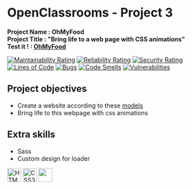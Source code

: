 # OpenClassrooms - Project 3
**Project Name : OhMyFood**  
**Project Title : "Bring life to a web page with CSS animations"**  
**Test it ! : [OhMyFood](https://rmimekaa.github.io/RemiRoeland_3_15-05-2021/)**  

[![Maintainability Rating](https://sonarcloud.io/api/project_badges/measure?project=RmiMekaa_RemiRoeland_3_15-05-2021&metric=sqale_rating)](https://sonarcloud.io/summary/new_code?id=RmiMekaa_RemiRoeland_3_15-05-2021)
[![Reliability Rating](https://sonarcloud.io/api/project_badges/measure?project=RmiMekaa_RemiRoeland_3_15-05-2021&metric=reliability_rating)](https://sonarcloud.io/summary/new_code?id=RmiMekaa_RemiRoeland_3_15-05-2021)
[![Security Rating](https://sonarcloud.io/api/project_badges/measure?project=RmiMekaa_RemiRoeland_3_15-05-2021&metric=security_rating)](https://sonarcloud.io/summary/new_code?id=RmiMekaa_RemiRoeland_3_15-05-2021)  
[![Lines of Code](https://sonarcloud.io/api/project_badges/measure?project=RmiMekaa_RemiRoeland_3_15-05-2021&metric=ncloc)](https://sonarcloud.io/summary/new_code?id=RmiMekaa_RemiRoeland_3_15-05-2021)
[![Bugs](https://sonarcloud.io/api/project_badges/measure?project=RmiMekaa_RemiRoeland_3_15-05-2021&metric=bugs)](https://sonarcloud.io/summary/new_code?id=RmiMekaa_RemiRoeland_3_15-05-2021)
[![Code Smells](https://sonarcloud.io/api/project_badges/measure?project=RmiMekaa_RemiRoeland_3_15-05-2021&metric=code_smells)](https://sonarcloud.io/summary/new_code?id=RmiMekaa_RemiRoeland_3_15-05-2021)
[![Vulnerabilities](https://sonarcloud.io/api/project_badges/measure?project=RmiMekaa_RemiRoeland_3_15-05-2021&metric=vulnerabilities)](https://sonarcloud.io/summary/new_code?id=RmiMekaa_RemiRoeland_3_15-05-2021)

## Project objectives
 - Create a website according to these [models](https://github.com/RmiMekaa/RemiRoeland_3_15-05-2021/tree/main/Ressources/maquettes)
 - Bring life to this webpage with css animations

## Extra skills
 - Sass
 - Custom design for loader

<p float="left">
  <img alt="HTML5" title="HTML5" src="https://cdn.jsdelivr.net/gh/devicons/devicon/icons/html5/html5-original.svg" width="32px"/>
  <img alt="CSS3" title="CSS3" src="https://cdn.jsdelivr.net/gh/devicons/devicon/icons/css3/css3-original.svg" width="32px"/>
  <img src="https://cdn.jsdelivr.net/gh/devicons/devicon/icons/sass/sass-original.svg" width="32px" />        
</p>